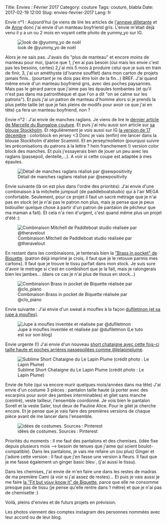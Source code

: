 Title: Envies : Février 2017
Category: couture
Tags: couture, blabla
Date: 2017-02-19 12:00
Slug: envies-fevrier-2017
Lang: fr

Envie n°1 :
Aujourd'hui (je viens de lire les articles de [l'annexe dilletante](http://annexedilettante.canalblog.com/archives/2017/02/05/34875130.html) et de [Anne](https://unchasunchas.com/2017/02/06/braver-le-froid-af2016/) donc j'ai envie d'un manteau boyfriend gris. 
L'envie m'était déjà venu il y a un ou 2 mois en voyant cette photo de yummy_yo sur IG. 
<figure>
	<img src="/images/envieFev-yummy_yo.png" alt="look de @yummy_yo de noël">
	<figcaption>look de @yummy_yo de noël</figcaption>
</figure>

Alors je ne sais pas. J'avais dis "plus de manteau" et encore moins de manteau pour moi, (parce que 1, j'en ai pas besoin (oui mais les envie c'est pas les besoins, certes) 2,j'ai mis 5 mois à produire celui que je suis en train de finir, 3, j'ai un améthyste (d'ivanne soufflet) dans mon carton de projets jamais finis.. (pourtant je ne dois pas être loin de la fin...)
BREF. 
J'ai quand même envie d'un manteau boyfriend gris, avec des poches paysannes. Mais pas le gérard parce que j'aime pas les épaules tombantes (et qu'il n'est pas dans ma patronthèque et que l'on a dit "on se calme sur les patrons"). 
Et puis j'ai un patron de manteau d'homme alors si je prends la plus petite taille (et que je fais pleins de modifs pour avoir ce que j'ai en tête) ça fera un manteau boyfriend, non ? 

Envie n°2 :
J'ai envie de manches raglans. 
Je viens de lire le [dernier article de Marcelle du Bungalow couture](https://lebungalow.wordpress.com/2017/02/13/etoile-des-neiges-pays-merveilleux/). Et puis j'ai relu aussi son article sur [sa blouse Stockholm](https://lebungalow.wordpress.com/2017/02/13/etoile-des-neiges-pays-merveilleux/). Et régulièrement je vois aussi sur IG [la version de 17 décembre](http://17decembre.fr/2017/01/retrospective-de-2016/) : colorblock en jersey <3 
Donc je vais (enfin) me lancer dans la blouse Stockholm d'atelier Scammit. Et en jersey/molleton (pourquoi suivre les préconisations du patrons à la lettre ? hein franchement !) version color block des manches.
Et puis j'essayerais bien de jouer un peu avec les raglans (passepoil, dentelle,...). A voir si cette coupe est adaptée à mes épaules.
<figure>
	<img src="/images/envieFev-sewpositivity.png" alt="Détail de manches raglans réalisé par @sewpositivity">
	<figcaption>Détail de manches raglans réalisé par @sewpositivity</figcaption>
</figure>

Envie suivante (là on est plus dans l'ordre des priorités):
J'ai envie d'une combinaison à la mitchelle jumpsuit (de paddleboatstudio) qui à l'air MEGA confortable. Seulement, pour ce projet il faut un sacré métrage que je n'ai pas en stock (et je n'ai pas le patron non plus, mais je pense que je peux bidouiller quelque chose à partir d'un patron de pantalon de pêcheur que ma maman a fait). Et cela n'a rien d'urgent, c'est quand même plus un projet d'été :)
<figure>
	<img src="/images/envieFev-theravelout.png" alt="Combinaison Mitchell de Paddleboat studio réalisée par @theravelout">
	<figcaption>Combinaison Mitchell de Paddleboat studio réalisée par @theravelout</figcaption>
</figure>

En restant dans les combinaisons, je tenterais bien la ["Brass in pocket" de Biquette](http://essais_erreurs.eklablog.com/gonna-use-my-legs-gonna-use-my-style-a121055838). (patron déjà imprimé je crois, il faut que je le retouve parmis mes cartons). Il faut que je trouve le tissu parfait dans mon stock. Je suis sure d'avoir le metrage si c'est en combishort que je la fait, mais je ralongerais bien les jambes... (dans ce cas je n'ai plus de tissus en stock...)
<figure>
	<img src="/images/envieFev-clo-piano.png" alt="Combinaison Brass in pocket de Biquette réalisée par @clo_piano">
	<figcaption>Combinaison Brass in pocket de Biquette réalisée par @clo_piano</figcaption>
</figure>

Envie suivante : 
J'ai envie d'un sweat à moufles à la façon [dufiletmon (et sa jupe à moufles)](https://dufiletmon.blogspot.fr/2014/12/jupe-poches-moufles-tuto.html).
<figure>
	<img src="/images/envieFev-dufiletmon.png" alt="Jupe à moufles inventée et réalisée par @dufiletmon">
	<figcaption>Jupe à moufles inventée et réalisée par @dufiletmon (Le tuto est sur son blog)</figcaption>
</figure>

Envie urgente (!)
J'ai envie d'un nouveau [short chataigne avec cette fois-ci taille haute et poches arrières passepoilées comme @lelapinplume](https://www.lelapinplume.fr/couture-femme-nouveau-short-chataigne-jecoudsmagarderobecapsule2017-112/). 
<figure>
	<img src="/images/envieFev_LeLapinPlume.jpg" alt=" Sublime Short Chataigne du Le Lapin Plume (crédit photo : Le Lapin Plume)">
	<figcaption>Sublime Short Chataigne du Le Lapin Plume (crédit photo : Le Lapin Plume)</figcaption>
</figure>

Envie de folie (qui va encore murir quelques mois/années dans ma tête)
J'ai envie d'un costume 3 pièces : pantalon taille haute (à porter avec des escarpins pour avoir des jambes interminables) et gilet sans manche (ceintré), veste tailleur, l'ensemble coordonné. 
Je vois bien le pantalon Sorell et la veste Saler, tout deux de Pauline Alice. Pour le gilet je cherche encore. Et je pense que je vais faire des premières versions de chaque pièce avant de me lancer dans l'ensemble.

<figure>
	<img src="/images/envieFev_3pieces.png" alt=" idées de costumes. Sources : Pinterest">
	<figcaption> idées de costumes. Sources : Pinterest</figcaption>
</figure>


Priorités du moments :
Il me faut des pantalons et des chemises. (idée fixe depuis plusieurs mois --> besoin de tenues que j'aime qui soient boulot-compatible). 
Dans les pantalons, je vais me refaire un (ou plus) Ginger et j'adore cette version : Il faut que j'en fasse une version à fleurs. 
Il faut que je me fasse également un ginger basic bleu , (j'ai aussi le tissu).

Dans les chemises, j'ai envie de m'en faire une dans les restes de madras de ma première Cami (à voir si j'ai assez de restes)... Et puis je vais aussi je me faire [la "Fit but youy know it" de Biquette](http://essais_erreurs.eklablog.com/a-grant-does-come-for-free-a118860906), parce que elle ne consomme presque pas de tissu (je pense qu'elle rentre dans 1 mêtre) et que je n'ai pas de chemisette :)

Voilà, pleins d'envies et de futurs projets en prévision. 

Les photos viennent des comptes instagram des personnes nommées avec leur accord ou de leur blog.